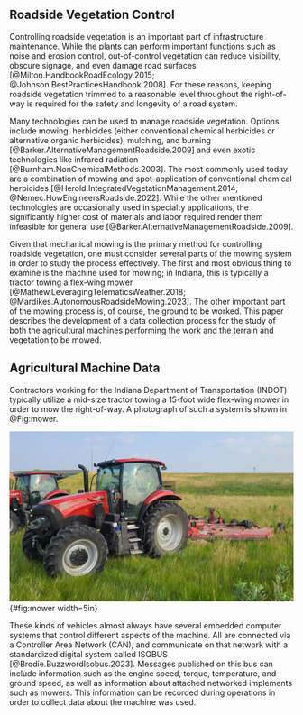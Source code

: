 ## Roadside Vegetation Control
Controlling roadside vegetation is an important part of infrastructure maintenance. While the plants can perform important functions such as noise and erosion control, out-of-control vegetation can reduce visibility, obscure signage, and even damage road surfaces [@Milton.HandbookRoadEcology.2015; @Johnson.BestPracticesHandbook.2008]. For these reasons, keeping roadside vegetation trimmed to a reasonable level throughout the right-of-way is required for the safety and longevity of a road system.

Many technologies can be used to manage roadside vegetation. Options include mowing, herbicides (either conventional chemical herbicides or alternative organic herbicides), mulching, and burning [@Barker.AlternativeManagementRoadside.2009] and even exotic technologies like infrared radiation [@Burnham.NonChemicalMethods.2003]. The most commonly used today are a combination of mowing and spot-application of conventional chemical herbicides [@Herold.IntegratedVegetationManagement.2014; @Nemec.HowEngineersRoadside.2022]. While the other mentioned technologies are occasionally used in specialty applications, the significantly higher cost of materials and labor required render them infeasible for general use [@Barker.AlternativeManagementRoadside.2009].

Given that mechanical mowing is the primary method for controlling roadside vegetation, one must consider several parts of the mowing system in order to study the process effectively. The first and most obvious thing to examine is the machine used for mowing; in Indiana, this is typically a tractor towing a flex-wing mower [@Mathew.LeveragingTelematicsWeather.2018; @Mardikes.AutonomousRoadsideMowing.2023]. The other important part of the mowing process is, of course, the ground to be worked. This paper describes the development of a data collection process for the study of both the agricultural machines performing the work and the terrain and vegetation to be mowed.

## Agricultural Machine Data
Contractors working for the Indiana Department of Transportation (INDOT) typically utilize a mid-size tractor towing a 15-foot wide flex-wing mower in order to mow the right-of-way. A photograph of such a system is shown in @Fig:mower.

![An INDOT contractor's tractor and towed mower.](img/mower.png){#fig:mower width=5in}

These kinds of vehicles almost always have several embedded computer systems that control different aspects of the machine. All are connected via a Controller Area Network (CAN), and communicate on that network with a standardized digital system called ISOBUS [@Brodie.BuzzwordIsobus.2023]. Messages published on this bus can include information such as the engine speed, torque, temperature, and ground speed, as well as information about attached networked implements such as mowers. This information can be recorded during operations in order to collect data about the machine was used.
